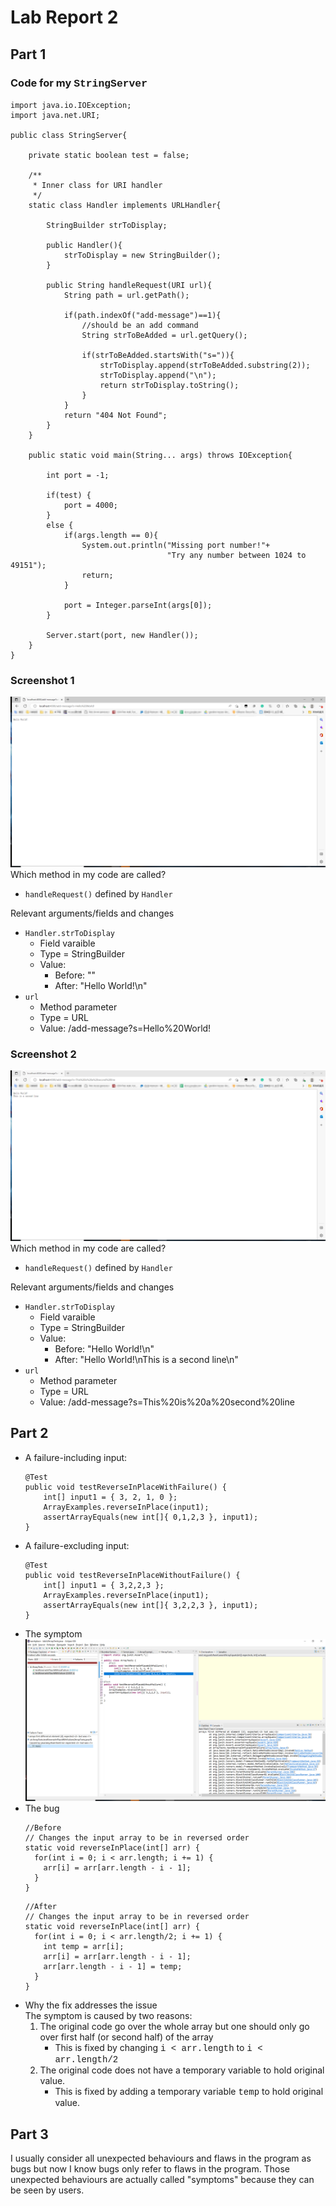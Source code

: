 # Lab Report 2

## **Part 1**
### Code for my <font face='Courier New'>StringServer</font>
```
import java.io.IOException;
import java.net.URI;

public class StringServer{
    
	private static boolean test = false;
	
    /**
     * Inner class for URI handler
     */
    static class Handler implements URLHandler{

        StringBuilder strToDisplay;

        public Handler(){
            strToDisplay = new StringBuilder();
        }

        public String handleRequest(URI url){
            String path = url.getPath();

            if(path.indexOf("add-message")==1){
                //should be an add command
                String strToBeAdded = url.getQuery();

                if(strToBeAdded.startsWith("s=")){
                    strToDisplay.append(strToBeAdded.substring(2));
                    strToDisplay.append("\n");
                    return strToDisplay.toString();
                }
            }
            return "404 Not Found";  
        }
    }

    public static void main(String... args) throws IOException{
    	
    	int port = -1;
    	
    	if(test) {
    		port = 4000;
    	}
    	else {
	        if(args.length == 0){
	            System.out.println("Missing port number!"+
                                   "Try any number between 1024 to 49151");
	            return;
	        }
	        
	        port = Integer.parseInt(args[0]);
    	}

        Server.start(port, new Handler());
    }
}
```
### **Screenshot 1**
![image](../Lab2/Screenshot1.png)
Which method in my code are called?
 - ```handleRequest()``` defined by ```Handler```

Relevant arguments/fields and changes
 - ```Handler.strToDisplay```
   - Field varaible
   - Type = StringBuilder
   - Value:
     - Before: ""
     - After: "Hello World!\n"
 - ```url```
   - Method parameter
   - Type = URL
   - Value: /add-message?s=Hello%20World!

### **Screenshot 2**
![image](../Lab2/Screenshot2.png)
Which method in my code are called?
 - ```handleRequest()``` defined by ```Handler```

Relevant arguments/fields and changes
 - ```Handler.strToDisplay```
   - Field varaible
   - Type = StringBuilder
   - Value:
     - Before: "Hello World!\n"
     - After: "Hello World!\nThis is a second line\n"
 - ```url```
   - Method parameter
   - Type = URL
   - Value: /add-message?s=This%20is%20a%20second%20line

## **Part 2**
- A failure-including input:
  ```
  @Test 
  public void testReverseInPlaceWithFailure() {
      int[] input1 = { 3, 2, 1, 0 };
	  ArrayExamples.reverseInPlace(input1);
	  assertArrayEquals(new int[]{ 0,1,2,3 }, input1);
  }
  ```
- A failure-excluding input:
  ```
  @Test 
  public void testReverseInPlaceWithoutFailure() {
      int[] input1 = { 3,2,2,3 };
      ArrayExamples.reverseInPlace(input1);
      assertArrayEquals(new int[]{ 3,2,2,3 }, input1);
  }
  ```
- The symptom
  ![image](../Lab2/Screenshot3.png)
- The bug
  ```
  //Before
  // Changes the input array to be in reversed order
  static void reverseInPlace(int[] arr) {
    for(int i = 0; i < arr.length; i += 1) {
      arr[i] = arr[arr.length - i - 1];
    }
  }
  ```
  ```
  //After
  // Changes the input array to be in reversed order
  static void reverseInPlace(int[] arr) {
    for(int i = 0; i < arr.length/2; i += 1) {
      int temp = arr[i];
      arr[i] = arr[arr.length - i - 1];
      arr[arr.length - i - 1] = temp;
    }
  }
  ```
- Why the fix addresses the issue<br>
  The symptom is caused by two reasons:
    1. The original code go over the whole array but one should only go over first half (or second half) of the array
        - This is fixed by changing <font face='Courier New'>i < arr.length</font> to <font face='Courier New'>i < arr.length/2</font>
    2. The original code does not have a temporary variable to hold original value.
        - This is fixed by adding a temporary variable <font face='Courier New'>temp</font> to hold original value.

## **Part 3**
I usually consider all unexpected behaviours and flaws in the program as bugs but now I know bugs only refer to flaws in the program. Those unexpected behaviours are actually called "symptoms" because they can be seen by users. 
